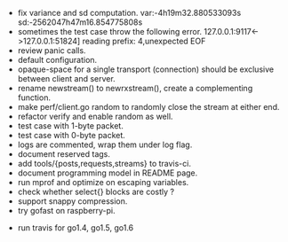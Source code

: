 * fix variance and sd computation.
    var:-4h19m32.880533093s sd:-2562047h47m16.854775808s
* sometimes the test case throw the following error.
    127.0.0.1:9117<->127.0.0.1:51824] reading prefix: 4,unexpected EOF
* review panic calls.
* default configuration.
* opaque-space for a single transport (connection) should be exclusive
  between client and server.
* rename newstream() to newrxstream(), create a complementing function.
* make perf/client.go random to randomly close the stream
  at either end.
* refactor verify and enable random as well.
* test case with 1-byte packet.
* test case with 0-byte packet.
* logs are commented, wrap them under log flag.
* document reserved tags.
* add tools/{posts,requests,streams} to travis-ci.
* document programming model in README page.
* run mprof and optimize on escaping variables.
* check whether select{} blocks are costly ?
* support snappy compression.
* try gofast on raspberry-pi.
- run travis for go1.4, go1.5, go1.6
